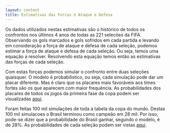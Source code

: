 ```yaml
---
layout: content
title: Estimativas das Forcas e Ataque e Defesa
---
```


Os dados utilizados nestas estimativas são o histórico de todos os confrontos nos últimos 4 anos de todas as 221 selecões da FIFA. Observando os gols marcados e gols sofridos em cada partida e levando em consideração a força de ataque e defesa de cada seleção, podemos estimar a força de ataque e defesa de cada seleção. Ou seja, temos uma equação a resolver. Resolvendo esta equação temos então as estimativas das forças de cada seleção.

Com estas forças podemos simular o confronto entre duas seleções quaisquer. O modelo é probabilistico, ou seja, cada simulação pode dar um placar diferente.  Mas é claro que os placares mais favoráveis aos times fortes são os que aparecem com maior frequência. As probabilidades dos placares de todos os jogos da primeira fase da copa podem ser visualizadas [aqui](primeira_fase.html).

Foram feitas 100 mil simulações de toda a tabela da copa do mundo. Destas 100 mil simulacoes o Brasil terminou como campeão em 28 mil.  Por isso, pode-se dizer que a probabilidade do Brasil ganhar, segundo o modelo, é de 28%. As probabilidades de cada seleção podem ser vistas [aqui](tabela_chances.html).
 
